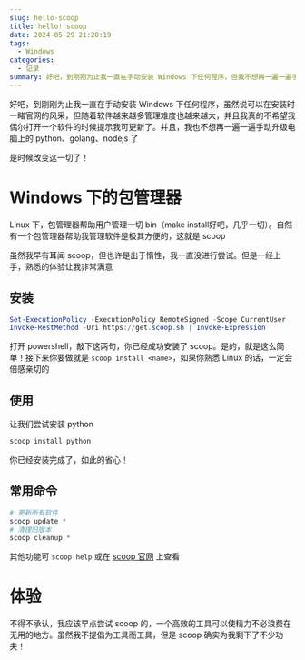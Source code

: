 ```yaml
---
slug: hello-scoop
title: hello! scoop
date: 2024-05-29 21:28:19
tags: 
  - Windows
categories: 
  - 记录
summary: 好吧，到刚刚为止我一直在手动安装 Windows 下任何程序，但我不想再一遍一遍手动升级电脑上的 python、golang、nodejs 了。是时候改变这一切了！
---
```


好吧，到刚刚为止我一直在手动安装 Windows 下任何程序，虽然说可以在安装时一睹官网的风采，但随着软件越来越多管理难度也越来越大，并且我真的不希望我偶尔打开一个软件的时候提示我可更新了。并且，我也不想再一遍一遍手动升级电脑上的 python、golang、nodejs 了

是时候改变这一切了！

# Windows 下的包管理器
Linux 下，包管理器帮助用户管理一切 bin（~~make install~~好吧，几乎一切）。自然有一个包管理器帮助我管理软件是极其方便的，这就是 scoop

虽然我早有耳闻 scoop，但也许是出于惰性，我一直没进行尝试。但是一经上手，熟悉的体验让我非常满意

## 安装
```powershell
Set-ExecutionPolicy -ExecutionPolicy RemoteSigned -Scope CurrentUser
Invoke-RestMethod -Uri https://get.scoop.sh | Invoke-Expression
```
打开 powershell，敲下这两句，你已经成功安装了 scoop。是的，就是这么简单！接下来你要做就是 `scoop install <name>`，如果你熟悉 Linux 的话，一定会倍感亲切的

## 使用
让我们尝试安装 python
```powershell
scoop install python
```
你已经安装完成了，如此的省心！

## 常用命令
```powershell
# 更新所有软件
scoop update *
# 清理旧版本
scoop cleanup *
```
其他功能可 `scoop help` 或在 [scoop 官网](https://scoop.sh) 上查看

# 体验
不得不承认，我应该早点尝试 scoop 的，一个高效的工具可以使精力不必浪费在无用的地方。虽然我不提倡为工具而工具，但是 scoop 确实为我剩下了不少功夫！